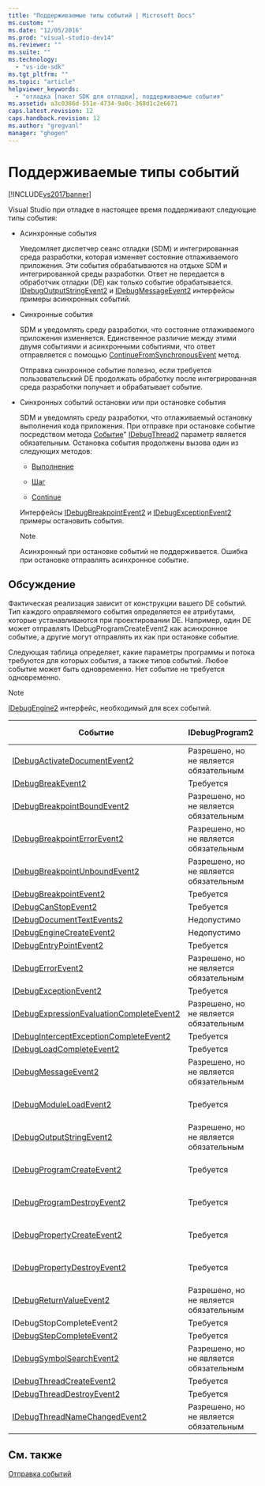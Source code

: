 ```yaml
---
title: "Поддерживаемые типы событий | Microsoft Docs"
ms.custom: ""
ms.date: "12/05/2016"
ms.prod: "visual-studio-dev14"
ms.reviewer: ""
ms.suite: ""
ms.technology: 
  - "vs-ide-sdk"
ms.tgt_pltfrm: ""
ms.topic: "article"
helpviewer_keywords: 
  - "отладка [пакет SDK для отладки], поддерживаемые события"
ms.assetid: a3c0386d-551e-4734-9a0c-368d1c2e6671
caps.latest.revision: 12
caps.handback.revision: 12
ms.author: "gregvanl"
manager: "ghogen"
---
```

# Поддерживаемые типы событий
[!INCLUDE[vs2017banner](../../code-quality/includes/vs2017banner.md)]

Visual Studio при отладке в настоящее время поддерживают следующие типы события:  
  
-   Асинхронные события  
  
     Уведомляет диспетчер сеанс отладки \(SDM\) и интегрированная среда разработки, которая изменяет состояние отлаживаемого приложения.  Эти события обрабатываются на отдыхе SDM и интегрированной среды разработки.  Ответ не передается в обработчик отладки \(DE\) как только событие обрабатывается.  [IDebugOutputStringEvent2](../../extensibility/debugger/reference/idebugoutputstringevent2.md) и  [IDebugMessageEvent2](../../extensibility/debugger/reference/idebugmessageevent2.md) интерфейсы примеры асинхронных событий.  
  
-   Синхронные события  
  
     SDM и уведомлять среду разработки, что состояние отлаживаемого приложения изменяется.  Единственное различие между этими двумя событиями и асинхронными событиями, что ответ отправляется с помощью [ContinueFromSynchronousEvent](../Topic/IDebugEngine2::ContinueFromSynchronousEvent.md) метод.  
  
     Отправка синхронное событие полезно, если требуется пользовательский DE продолжать обработку после интегрированная среда разработки получает и обрабатывает событие.  
  
-   Синхронных событий остановки или при остановке события  
  
     SDM и уведомлять среду разработки, что отлаживаемый остановку выполнения кода приложения.  При отправке при остановке событие посредством метода [Событие](../../extensibility/debugger/reference/idebugeventcallback2-event.md)"  [IDebugThread2](../../extensibility/debugger/reference/idebugthread2.md) параметр является обязательным.  Остановка события продолжены вызова один из следующих методов:  
  
    -   [Выполнение](../../extensibility/debugger/reference/idebugprogram2-execute.md)  
  
    -   [Шаг](../../extensibility/debugger/reference/idebugprogram2-step.md)  
  
    -   [Continue](../../extensibility/debugger/reference/idebugprogram2-continue.md)  
  
     Интерфейсы [IDebugBreakpointEvent2](../../extensibility/debugger/reference/idebugbreakpointevent2.md) и  [IDebugExceptionEvent2](../../extensibility/debugger/reference/idebugexceptionevent2.md) примеры остановить события.  
  
    > [!NOTE]
    >  Асинхронный при остановке событий не поддерживается.  Ошибка при остановке отправлять асинхронное событие.  
  
## Обсуждение  
 Фактическая реализация зависит от конструкции вашего DE событий.  Тип каждого оправляемого события определяется ее атрибутами, которые устанавливаются при проектировании DE.  Например, один DE может отправлять IDebugProgramCreateEvent2 как асинхронное событие, а другие могут отправлять их как при остановке событие.  
  
 Следующая таблица определяет, какие параметры программы и потока требуются для которых события, а также типов событий.  Любое событие может быть одновременно.  Нет событие не требуется одновременно.  
  
> [!NOTE]
>  [IDebugEngine2](../../extensibility/debugger/reference/idebugengine2.md) интерфейс, необходимый для всех событий.  
  
|Событие|IDebugProgram2|IDebugThread2|Остановка события|  
|-------------|--------------------|-------------------|-----------------------|  
|[IDebugActivateDocumentEvent2](../../extensibility/debugger/reference/idebugactivatedocumentevent2.md)|Разрешено, но не является обязательным|Разрешено, но не является обязательным|Нет|  
|[IDebugBreakEvent2](../../extensibility/debugger/reference/idebugbreakevent2.md)|Требуется|Требуется|Да|  
|[IDebugBreakpointBoundEvent2](../../extensibility/debugger/reference/idebugbreakpointboundevent2.md)|Разрешено, но не является обязательным|Разрешено, но не является обязательным|Нет|  
|[IDebugBreakpointErrorEvent2](../../extensibility/debugger/reference/idebugbreakpointerrorevent2.md)|Разрешено, но не является обязательным|Разрешено, но не является обязательным|Нет|  
|[IDebugBreakpointUnboundEvent2](../../extensibility/debugger/reference/idebugbreakpointunboundevent2.md)|Разрешено, но не является обязательным|Разрешено, но не является обязательным|Нет|  
|[IDebugBreakpointEvent2](../../extensibility/debugger/reference/idebugbreakpointevent2.md)|Требуется|Требуется|Да|  
|[IDebugCanStopEvent2](../../extensibility/debugger/reference/idebugcanstopevent2.md)|Требуется|Требуется|Нет|  
|[IDebugDocumentTextEvents2](../../extensibility/debugger/reference/idebugdocumenttextevents2.md)|Недопустимо|Недопустимо|Нет|  
|[IDebugEngineCreateEvent2](../../extensibility/debugger/reference/idebugenginecreateevent2.md)|Недопустимо|Недопустимо|Нет|  
|[IDebugEntryPointEvent2](../../extensibility/debugger/reference/idebugentrypointevent2.md)|Требуется|Требуется|Да|  
|[IDebugErrorEvent2](../../extensibility/debugger/reference/idebugerrorevent2.md)|Разрешено, но не является обязательным|Разрешено, но не является обязательным|Может быть|  
|[IDebugExceptionEvent2](../../extensibility/debugger/reference/idebugexceptionevent2.md)|Требуется|Требуется|Да|  
|[IDebugExpressionEvaluationCompleteEvent2](../../extensibility/debugger/reference/idebugexpressionevaluationcompleteevent2.md)|Разрешено, но не является обязательным|Разрешено, но не является обязательным|Может быть|  
|[IDebugInterceptExceptionCompleteEvent2](../../extensibility/debugger/reference/idebuginterceptexceptioncompleteevent2.md)|Требуется|Требуется|Да|  
|[IDebugLoadCompleteEvent2](../../extensibility/debugger/reference/idebugloadcompleteevent2.md)|Требуется|Требуется|Да|  
|[IDebugMessageEvent2](../../extensibility/debugger/reference/idebugmessageevent2.md)|Разрешено, но не является обязательным|Разрешено, но не является обязательным|Может быть|  
|[IDebugModuleLoadEvent2](../../extensibility/debugger/reference/idebugmoduleloadevent2.md)|Требуется|Разрешено, но не является обязательным|Нет|  
|[IDebugOutputStringEvent2](../../extensibility/debugger/reference/idebugoutputstringevent2.md)|Разрешено, но не является обязательным|Разрешено, но не является обязательным|Нет|  
|[IDebugProgramCreateEvent2](../../extensibility/debugger/reference/idebugprogramcreateevent2.md)|Требуется|Разрешено, но не является обязательным|Нет|  
|[IDebugProgramDestroyEvent2](../../extensibility/debugger/reference/idebugprogramdestroyevent2.md)|Требуется|Разрешено, но не является обязательным|Нет|  
|[IDebugPropertyCreateEvent2](../../extensibility/debugger/reference/idebugpropertycreateevent2.md)|Требуется|Разрешено, но не является обязательным|Нет|  
|[IDebugPropertyDestroyEvent2](../../extensibility/debugger/reference/idebugpropertydestroyevent2.md)|Требуется|Разрешено, но не является обязательным|Нет|  
|[IDebugReturnValueEvent2](../../extensibility/debugger/reference/idebugreturnvalueevent2.md)|Разрешено, но не является обязательным|Разрешено, но не является обязательным|Нет|  
|IDebugStopCompleteEvent2|Требуется|Требуется|Да|  
|[IDebugStepCompleteEvent2](../../extensibility/debugger/reference/idebugstepcompleteevent2.md)|Требуется|Требуется|Да|  
|[IDebugSymbolSearchEvent2](../../extensibility/debugger/reference/idebugsymbolsearchevent2.md)|Разрешено, но не является обязательным|Разрешено, но не является обязательным|Нет|  
|[IDebugThreadCreateEvent2](../../extensibility/debugger/reference/idebugthreadcreateevent2.md)|Требуется|Требуется|Нет|  
|[IDebugThreadDestroyEvent2](../../extensibility/debugger/reference/idebugthreaddestroyevent2.md)|Требуется|Требуется|Нет|  
|[IDebugThreadNameChangedEvent2](../../extensibility/debugger/reference/idebugthreadnamechangedevent2.md)|Разрешено, но не является обязательным|Разрешено, но не является обязательным|Нет|  
  
## См. также  
 [Отправка событий](../../extensibility/debugger/sending-events.md)